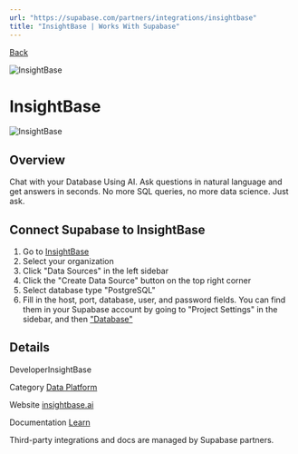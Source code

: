 ```yaml
---
url: "https://supabase.com/partners/integrations/insightbase"
title: "InsightBase | Works With Supabase"
---
```


[Back](https://supabase.com/partners/integrations)

![InsightBase](https://supabase.com/_next/image?url=https%3A%2F%2Fobuldanrptloktxcffvn.supabase.co%2Fstorage%2Fv1%2Fobject%2Fpublic%2Fimages%2Fintegrations%2Finsightbase%2Finsightbase_logo.jpeg&w=128&q=75&dpl=dpl_7FY8EmFQ6G3YqautJ4Fvh1viLnvu)

# InsightBase

![InsightBase](https://supabase.com/_next/image?url=https%3A%2F%2Fobuldanrptloktxcffvn.supabase.co%2Fstorage%2Fv1%2Fobject%2Fpublic%2Fimages%2Fintegrations%2Finsightbase%2Finsightbase_og.jpeg&w=3840&q=75&dpl=dpl_7FY8EmFQ6G3YqautJ4Fvh1viLnvu)

## Overview

Chat with your Database Using AI. Ask questions in natural language and get answers in seconds. No more SQL queries, no more data science. Just ask.

## Connect Supabase to InsightBase

1. Go to [InsightBase](https://app.insightbase.ai/)
2. Select your organization
3. Click "Data Sources" in the left sidebar
4. Click the "Create Data Source" button on the top right corner
5. Select database type "PostgreSQL"
6. Fill in the host, port, database, user, and password fields. You can find them in your Supabase account by going to "Project Settings" in the sidebar, and then ["Database"](https://supabase.com/dashboard/project/-/settings/database)

## Details

DeveloperInsightBase

Category [Data Platform](https://supabase.com/partners/integrations#data%20platform)

Website [insightbase.ai](https://insightbase.ai/)

Documentation [Learn](https://supabase.com/partners/integrations/insightbase)

Third-party integrations and docs are managed by Supabase partners.